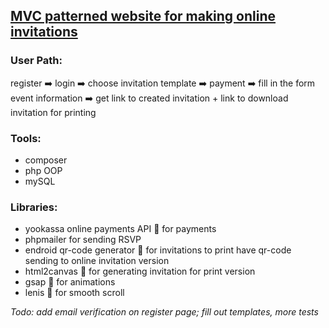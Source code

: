 ## [MVC patterned website for making online invitations](https://github.com/neellii/invitte.git)

### User Path:

register :arrow_right: login :arrow_right: choose invitation template :arrow_right: payment :arrow_right: fill in the form event information :arrow_right: get link to created invitation + link to download invitation for printing

### Tools:

- composer
- php OOP
- mySQL

### Libraries:

- yookassa online payments API :small_blue_diamond: for payments
- phpmailer for sending RSVP
- endroid qr-code generator :small_blue_diamond: for invitations to print have qr-code sending to online invitation version
- html2canvas :small_blue_diamond: for generating invitation for print version
- gsap :small_blue_diamond: for animations
- lenis :small_blue_diamond: for smooth scroll

_Todo: add email verification on register page; fill out templates, more tests_
